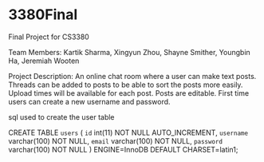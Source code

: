 # 3380Final
Final Project for CS3380

Team Members: Kartik Sharma, Xingyun Zhou, Shayne Smither, Youngbin Ha, Jeremiah Wooten

Project Description: An online chat room where a user can make text posts.
                     Threads can be added to posts to be able to sort the posts
                     more easily. Upload times will be available for each post. 
                     Posts are editable. First time users can create a new 
                     username and password.

sql used to create the user table

CREATE TABLE `users` (
  `id` int(11) NOT NULL AUTO_INCREMENT,
  `username` varchar(100) NOT NULL,
  `email` varchar(100) NOT NULL,
  `password` varchar(100) NOT NULL
) ENGINE=InnoDB DEFAULT CHARSET=latin1;